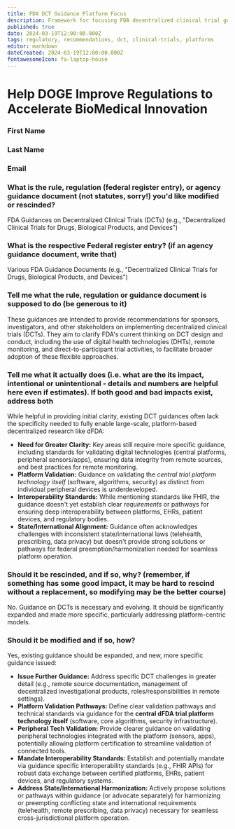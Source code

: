 ```yaml
---
title: FDA DCT Guidance Platform Focus
description: Framework for focusing FDA decentralized clinical trial guidance on platform capabilities
published: true
date: 2024-03-19T12:00:00.000Z
tags: regulatory, recommendations, dct, clinical-trials, platforms
editor: markdown
dateCreated: 2024-03-19T12:00:00.000Z
fontawesomeIcon: fa-laptop-house
---
```


# Help DOGE Improve Regulations to Accelerate BioMedical Innovation

### First Name

### Last Name

### Email

### What is the rule, regulation (federal register entry), or agency guidance document (not statutes, sorry!) you'd like modified or rescinded?

FDA Guidances on Decentralized Clinical Trials (DCTs) (e.g., "Decentralized Clinical Trials for Drugs, Biological Products, and Devices")

### What is the respective Federal register entry? (if an agency guidance document, write that)

Various FDA Guidance Documents (e.g., "Decentralized Clinical Trials for Drugs, Biological Products, and Devices")

### Tell me what the rule, regulation or guidance document is supposed to do (be generous to it)

These guidances are intended to provide recommendations for sponsors, investigators, and other stakeholders on implementing decentralized clinical trials (DCTs). They aim to clarify FDA's current thinking on DCT design and conduct, including the use of digital health technologies (DHTs), remote monitoring, and direct-to-participant trial activities, to facilitate broader adoption of these flexible approaches.

### Tell me what it actually does (i.e. what are the its impact, intentional or unintentional - details and numbers are helpful here even if estimates). If both good and bad impacts exist, address both

While helpful in providing initial clarity, existing DCT guidances often lack the specificity needed to fully enable large-scale, platform-based decentralized research like dFDA:

* **Need for Greater Clarity:** Key areas still require more specific guidance, including standards for validating digital technologies (central platforms, peripheral sensors/apps), ensuring data integrity from remote sources, and best practices for remote monitoring.
* **Platform Validation:** Guidance on validating the *central trial platform technology itself* (software, algorithms, security) as distinct from individual peripheral devices is underdeveloped.
* **Interoperability Standards:** While mentioning standards like FHIR, the guidance doesn't yet establish clear *requirements* or pathways for ensuring deep interoperability between platforms, EHRs, patient devices, and regulatory bodies.
* **State/International Alignment:** Guidance often acknowledges challenges with inconsistent state/international laws (telehealth, prescribing, data privacy) but doesn't provide strong solutions or pathways for federal preemption/harmonization needed for seamless platform operation.

### Should it be rescinded, and if so, why? (remember, if something has some good impact, it may be hard to rescind without a replacement, so modifying may be the better course)

No. Guidance on DCTs is necessary and evolving. It should be significantly expanded and made more specific, particularly addressing platform-centric models.

### Should it be modified and if so, how?

Yes, existing guidance should be expanded, and new, more specific guidance issued:

* **Issue Further Guidance:** Address specific DCT challenges in greater detail (e.g., remote source documentation, management of decentralized investigational products, roles/responsibilities in remote settings).
* **Platform Validation Pathways:** Define clear validation pathways and technical standards via guidance for the **central dFDA trial platform technology itself** (software, core algorithms, security infrastructure).
* **Peripheral Tech Validation:** Provide clearer guidance on validating peripheral technologies integrated with the platform (sensors, apps), potentially allowing platform certification to streamline validation of connected tools.
* **Mandate Interoperability Standards:** Establish and potentially mandate via guidance specific interoperability standards (e.g., FHIR APIs) for robust data exchange between certified platforms, EHRs, patient devices, and regulatory systems.
* **Address State/International Harmonization:** Actively propose solutions or pathways within guidance (or advocate separately) for harmonizing or preempting conflicting state and international requirements (telehealth, remote prescribing, data privacy) necessary for seamless cross-jurisdictional platform operation.
